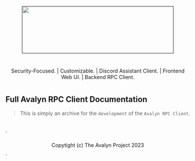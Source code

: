 # 
<p align="center">
<a href="" target="_blank"><img src="https://xnitc.com/discord/bots/avalyn/data/imgs/avalyn_logo.png" width="414" height="129" border="0"></a>
</p>

#

<p align="center">
Security-Focused. | Customizable. | Discord Assistant Client. | Frontend Web UI. | Backend RPC Client.
</p>

#

## Full Avalyn RPC Client Documentation

> This is simply an archive for the `development` of the `Avalyn RPC Client`.

#

`<p align="center">
Copytight (c) The Avalyn Project 2023
</p>`

#
